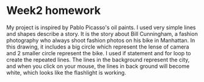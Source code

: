 # Week2 homework
My project is inspired by Pablo Picasso's oil paints. I used very simple lines and shapes describe a story. 
It is the story about Bill Cunningham, a fashion photography who always shoot fashion photos on his bike in Manhattan.
In this drawing, it includes a big circle which represent the lense of camera and 2 smaller circle represent the bike.
I used if statement and for loop to create the repeated lines. The lines in the background represent the city, and when
you click on your mouse, the lines in back ground will become white, which looks like the flashlight is working.

